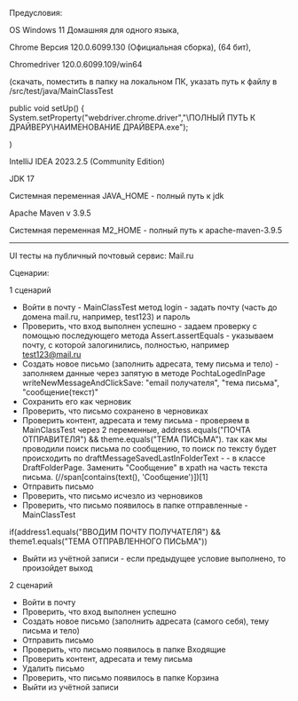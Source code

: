 Предусловия:

OS Windows 11 Домашняя для одного языка,

Chrome Версия 120.0.6099.130 (Официальная сборка), (64 бит),

Chromedriver 120.0.6099.109/win64

(скачать, поместить в папку на локальном ПК, указать путь к файлу в /src/test/java/MainClassTest


public void setUp() {
System.setProperty("webdriver.chrome.driver","\\ПОЛНЫЙ ПУТЬ К ДРАЙВЕРУ\\НАИМЕНОВАНИЕ ДРАЙВЕРА.exe");


)

IntelliJ IDEA 2023.2.5 (Community Edition)

JDK 17

Системная переменная JAVA_HOME - полный путь к jdk

Apache Maven v 3.9.5

Системная переменная M2_HOME - полный путь к apache-maven-3.9.5
____
UI тесты на публичный почтовый сервис: Mail.ru

Сценарии:

1 сценарий

- Войти в почту - MainClassTest  метод login - задать почту (часть до домена mail.ru, например, test123) и пароль
- Проверить, что вход выполнен успешно - задаем проверку с помощью последующего метода Assert.assertEquals - указываем почту, с которой залогинились, полностью, например test123@mail.ru
- Создать новое письмо (заполнить адресата, тему письма и тело) - заполняем данные через запятую в методе PochtaLogedInPage writeNewMessageAndClickSave: "email получателя", "тема письма", "сообщение(текст)"
- Сохранить его как черновик
- Проверить, что письмо сохранено в черновиках
- Проверить контент, адресата и тему письма - проверяем в MainClassTest через 2 переменные, address.equals("ПОЧТА ОТПРАВИТЕЛЯ") && theme.equals("ТЕМА ПИСЬМА"). так как мы проводили поиск письма по сообщению, то поиск по тексту будет происходить по draftMessageSavedLastInFolderText - - в классе DraftFolderPage. Заменить "Сообщение" в xpath на часть текста письма. (//span[contains(text(), 'Сообщение')])[1]
- Отправить письмо                                             
- Проверить, что письмо исчезло из черновиков 
- Проверить, что письмо появилось в папке отправленные - MainClassTest


if(address1.equals("ВВОДИМ ПОЧТУ ПОЛУЧАТЕЛЯ") && theme1.equals("ТЕМА ОТПРАВЛЕННОГО ПИСЬМА"))
- Выйти из учётной записи - если предыдущее условие выполнено, то произойдет выход




2 сценарий

- Войти в почту
- Проверить, что вход выполнен успешно
- Создать новое письмо (заполнить адресата (самого себя), тему письма и тело)
- Отправить письмо
- Проверить, что письмо появилось в папке Входящие
- Проверить контент, адресата и тему письма
- Удалить письмо
- Проверить, что письмо появилось в папке Корзина
- Выйти из учётной записи

